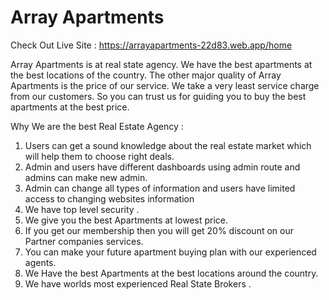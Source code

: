 # Array Apartments

Check Out Live Site : https://arrayapartments-22d83.web.app/home


Array Apartments is at real state agency. We have the best apartments at the best locations of the country.
The other major quality of Array Apartments is the price of our service. We take a very least service charge from our customers. So you can trust us for guiding you to buy the best apartments at the best price.

Why We are the best Real Estate Agency :

1. Users can get a sound knowledge about the real estate market which will help them to choose right
deals.
2. Admin and users have different dashboards using admin route and admins can make new admin.
3. Admin can change all types of information and users have limited access to changing websites
information
4. We have top level security .
5. We give you the best Apartments at lowest price.
6. If you get our membership then you will get 20% discount on our Partner companies services.
7. You can make your future apartment buying plan with our experienced agents.
8. We Have the best Apartments at the best locations around the country.
9. We have worlds most experienced Real State Brokers .

